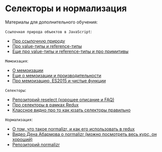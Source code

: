 # Селекторы и нормализация


Материалы для дополнительного обучения:

`Ссылочная природа объектов в JavaScript`:

- [Про ссылочную природу](https://learn.javascript.ru/object-reference)
- [Про value-типы и reference-типы](http://www.zsoltnagy.eu/understand-value-and-reference-types-in-javascript/)
- [Еще про value-типы и reference-типы и про примитивы](http://www.javascripttutorial.net/javascript-primitive-vs-reference-values/)

`Мемоизация`:

- [О мемоизации](https://addyosmani.com/blog/faster-javascript-memoization/)
- [Еще о мемоизации и производительности](https://habrahabr.ru/company/ruvds/blog/332384/)
- [Про мемоизацию, ES2015 и чистые функции](https://medium.com/front-end-hacking/today-i-learned-memoization-with-pure-functions-in-es6-33a4765518b5)

`Селекторы`:

- [Репозиторий reselect (хорошее описание и FAQ)](https://github.com/reactjs/reselect#api)
- [Про селекторы в рамках Redux](https://medium.com/@parkerdan/react-reselect-and-redux-b34017f8194c)
- [Классное видно про то как юзать селекторы правильно](https://www.youtube.com/watch?v=6Xwo5mVxDqI)

`Нормализация`:

- [О том, что такое normalizr, и как его использовать в redux](https://medium.com/farmdrop/using-normalizr-js-in-a-redux-store-96ab33991369)
- [Видео Дена Абармова о normalizr (можно посмотреть весь курс, он хороший)](https://medium.com/farmdrop/using-normalizr-js-in-a-redux-store-96ab33991369)
- [Репозиторий normalizr](https://www.google.com.ua/search?q=normalizr&oq=normalizr&aqs=chrome..69i57j69i60l5.2047j0j1&sourceid=chrome&ie=UTF-8)